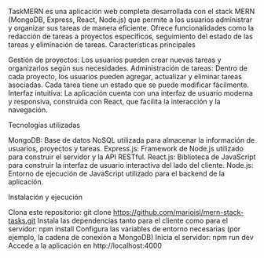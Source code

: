 TaskMERN es una aplicación web completa desarrollada con el stack MERN (MongoDB, Express, React, Node.js) que permite a los usuarios administrar y organizar sus tareas de manera eficiente. Ofrece funcionalidades como la redacción de tareas a proyectos específicos, seguimiento del estado de las tareas y eliminación de tareas.
Características principales

Gestión de proyectos: Los usuarios pueden crear nuevas tareas y organizarlos según sus necesidades.
Administración de tareas: Dentro de cada proyecto, los usuarios pueden agregar, actualizar y eliminar tareas asociadas. Cada tarea tiene un estado que se puede modificar fácilmente.
Interfaz intuitiva: La aplicación cuenta con una interfaz de usuario moderna y responsiva, construida con React, que facilita la interacción y la navegación.

Tecnologías utilizadas

MongoDB: Base de datos NoSQL utilizada para almacenar la información de usuarios, proyectos y tareas.
Express.js: Framework de Node.js utilizado para construir el servidor y la API RESTful.
React.js: Biblioteca de JavaScript para construir la interfaz de usuario interactiva del lado del cliente.
Node.js: Entorno de ejecución de JavaScript utilizado para el backend de la aplicación.

Instalación y ejecución

Clona este repositorio: git clone https://github.com/marioisl/mern-stack-tasks.git
Instala las dependencias tanto para el cliente como para el servidor: npm install
Configura las variables de entorno necesarias (por ejemplo, la cadena de conexión a MongoDB)
Inicia el servidor: npm run dev
Accede a la aplicación en http://localhost:4000

